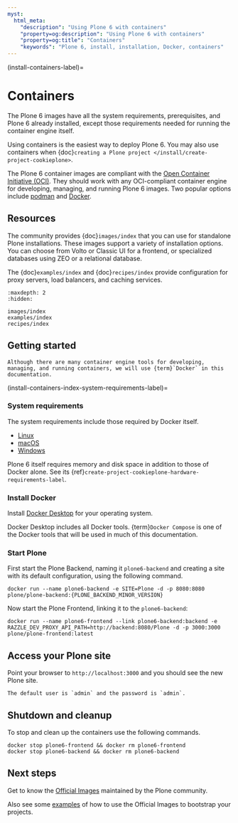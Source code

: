 ```yaml
---
myst:
  html_meta:
    "description": "Using Plone 6 with containers"
    "property=og:description": "Using Plone 6 with containers"
    "property=og:title": "Containers"
    "keywords": "Plone 6, install, installation, Docker, containers"
---
```


(install-containers-label)=

# Containers

The Plone 6 images have all the system requirements, prerequisites, and Plone 6 already installed, except those requirements needed for running the container engine itself.

Using containers is the easiest way to deploy Plone 6.
You may also use containers when {doc}`creating a Plone project </install/create-project-cookieplone>`.

The Plone 6 container images are compliant with the [Open Container Initiative (OCI)](https://opencontainers.org/).
They should work with any OCI-compliant container engine for developing, managing, and running Plone 6 images.
Two popular options include [podman](https://podman.io/) and [Docker](https://www.docker.com/products/docker-desktop/).

## Resources

The community provides {doc}`images/index` that you can use for standalone Plone installations.
These images support a variety of installation options.
You can choose from Volto or Classic UI for a frontend, or specialized databases using ZEO or a relational database.

The {doc}`examples/index` and {doc}`recipes/index` provide configuration for proxy servers, load balancers, and caching services.

```{toctree}
:maxdepth: 2
:hidden:

images/index
examples/index
recipes/index
```

## Getting started

```{note}
Although there are many container engine tools for developing, managing, and running containers, we will use {term}`Docker` in this documentation.
```


(install-containers-index-system-requirements-label)=

### System requirements

The system requirements include those required by Docker itself.

-   [Linux](https://docs.docker.com/desktop/setup/install/linux/)
-   [macOS](https://docs.docker.com/desktop/setup/install/mac-install/)
-   [Windows](https://docs.docker.com/desktop/setup/install/windows-install/)

Plone 6 itself requires memory and disk space in addition to those of Docker alone.
See its {ref}`create-project-cookieplone-hardware-requirements-label`.


### Install Docker

Install [Docker Desktop](https://docs.docker.com/get-started/get-docker/) for your operating system.

Docker Desktop includes all Docker tools.
{term}`Docker Compose` is one of the Docker tools that will be used in much of this documentation.


### Start Plone

First start the Plone Backend, naming it `plone6-backend` and creating a site with its default configuration, using the following command.

```shell
docker run --name plone6-backend -e SITE=Plone -d -p 8080:8080 plone/plone-backend:{PLONE_BACKEND_MINOR_VERSION}
```

Now start the Plone Frontend, linking it to the `plone6-backend`:

```shell
docker run --name plone6-frontend --link plone6-backend:backend -e RAZZLE_DEV_PROXY_API_PATH=http://backend:8080/Plone -d -p 3000:3000 plone/plone-frontend:latest
```


## Access your Plone site

Point your browser to `http://localhost:3000` and you should see the new Plone site.

```{note}
The default user is `admin` and the password is `admin`.
```


## Shutdown and cleanup

To stop and clean up the containers use the following commands.

```shell
docker stop plone6-frontend && docker rm plone6-frontend
docker stop plone6-backend && docker rm plone6-backend
```


## Next steps

Get to know the [Official Images](images/index) maintained by the Plone community.

Also see some [examples](examples/index) of how to use the Official Images to bootstrap your projects.
